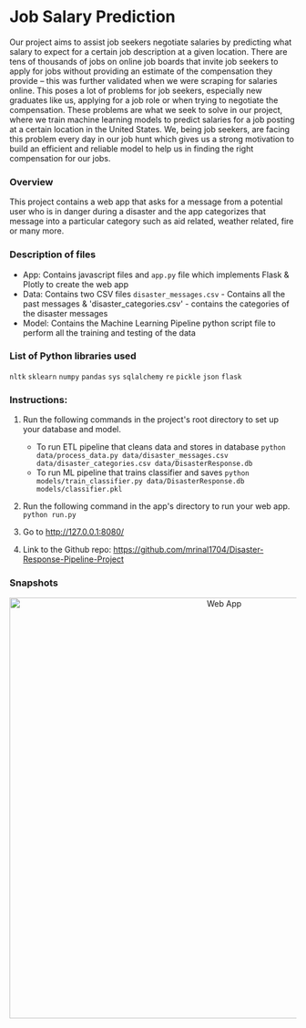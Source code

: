 # Job Salary Prediction
Our project aims to assist job seekers negotiate salaries by predicting what salary to expect for a certain job description at a given location. There are tens of thousands of jobs on online job boards that invite job seekers to apply for jobs without providing an estimate of the compensation they provide – this was further validated when we were scraping for salaries online. This poses a lot of problems for job seekers, especially new graduates like us, applying for a job role or when trying to negotiate the compensation. These problems are what we seek to solve in our project, where we train machine learning models to predict salaries for a job posting at a certain location in the United States. We, being job seekers, are facing this problem every day in our job hunt which gives us a strong motivation to build an efficient and reliable model to help us in finding the right compensation for our jobs.

### Overview
This project contains a web app that asks for a message from a potential user who is in danger during a disaster and the app categorizes that message into a particular category such as aid related, weather related, fire or many more.

### Description of files
- App: Contains javascript files and `app.py` file  which implements Flask & Plotly to create the web app
- Data: Contains two CSV files `disaster_messages.csv` - Contains all the past messages & 'disaster_categories.csv' - contains the categories of the disaster messages
- Model: Contains the Machine Learning Pipeline python script file to perform all the training and testing of the data

### List of Python libraries used
`nltk`
`sklearn`
`numpy`
`pandas`
`sys`
`sqlalchemy`
`re`
`pickle`
`json`
`flask`

### Instructions:
1. Run the following commands in the project's root directory to set up your database and model.

    - To run ETL pipeline that cleans data and stores in database
        `python data/process_data.py data/disaster_messages.csv data/disaster_categories.csv data/DisasterResponse.db`
    - To run ML pipeline that trains classifier and saves
        `python models/train_classifier.py data/DisasterResponse.db models/classifier.pkl`

2. Run the following command in the app's directory to run your web app.
    `python run.py`

3. Go to http://127.0.0.1:8080/ 

4. Link to the Github repo: https://github.com/mrinal1704/Disaster-Response-Pipeline-Project

### Snapshots
<p align="center">
  <img src="./img/Capture.PNG" alt="Web App" width="738">
</p>

